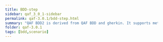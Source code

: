 ```yaml
---
title: BDD-step
sidebar: qaf_3_0_1-sidebar
permalink: qaf-3.0.1/bdd-step.html
summary: "QAF BDD2 is derived from QAF BDD and gherkin. It supports meta-data from qaf bdd as tags and examples from gherkin."
folder: qaf-3.0.1
tags: [bdd,scenario]
---
```


